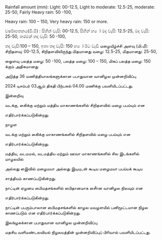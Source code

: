 Rainfall amount (mm): Light: 00-12.5, Light to moderate: 12.5-25, moderate: 25-50, Fairly Heavy rain: 50 -100,

Heavy rain: 100 – 150, Very heavy rain: 150 or more.

වර්ෂාපතනය(මි.මී) : සිහින් වැසි: 00-12.5, සිහින් හ ෝ මද වැසි: 12.5-25, මද වැසි: 25-50, තරමක් තද වැසි: 50 -100,

තද වැසි:100 – 150, ඉතා තද වැසි: 150 හ ෝ ඊට වැඩි மழைவீழ்ச்சி அளவு (மி.மீ): சிறிதளவு: 00-12.5, சிறிதளவிலிருந்து மிதமானது வழை: 12.5-25, மிதமானது: 25-50,

ஓைளவு பலத்த மழை: 50 -100, பலத்த மழை: 100 – 150, மிகப் பலத்த மழை: 150 க்கும் அதிகமானது

அடுத்த 36 மணித்தியாலங்களுக்கான பபாதுவான வானிழல முன்னறிவிப்பு

2024 டிசம்பர் 03ஆம் திகதி பிற்பகல் 04.00 மணிக்கு பவளியிடப்பட்டது.

இன்றிைவு

வடக்கு, கிைக்கு மற்றும் மத்திய மாகாணங்களில் சிறிதளவில் மழை பபய்யும் என

எதிர்பார்க்கப்படுகின்றது.

நாழள

வடக்கு மற்றும் கிைக்கு மாகாணங்களில் சிறிதளவில் மழை பபய்யும் என

எதிர்பார்க்கப்படுகின்றது.

மத்திய, வடமமல், வடமத்திய மற்றும் ஊவா மாகாணங்களில் சில இடங்களில் மாழலயில்

அல்லது இைவில் மழைமயா அல்லது இடியுடன் கூடிய மழைமயா பபய்யக் கூடிய

சாத்தியம் காணப்படுகின்றது.

நாட்டின் ஏழனய பிைமதசங்களில் பிைதானமாக சீைான வானிழல நிலவும் என

எதிர்பார்க்கப்படுகின்றது.

நாட்டின் பபரும்பாலான பிைமதசங்களில் காழல மவழளயில் பனிமூட்டமான நிழல காணப்படும் என எதிர்பார்க்கப்படுகின்றது.

இலங்ழகக்கான பபாதுவான வானிழல முன்னறிவிப்பு

மதசிய வளிமண்டலவியல் நிழலயத்தின் முன்னறிவிப்புப் பிாிவால் பவளியிடப்பட்டது.